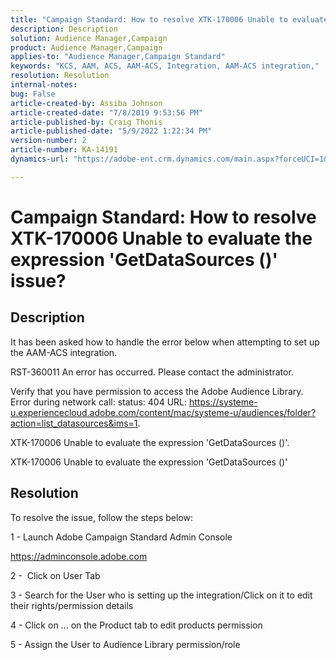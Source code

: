 ```yaml
---
title: "Campaign Standard: How to resolve XTK-170006 Unable to evaluate the expression 'GetDataSources ()' issue?"
description: Description
solution: Audience Manager,Campaign
product: Audience Manager,Campaign
applies-to: "Audience Manager,Campaign Standard"
keywords: "KCS, AAM, ACS, AAM-ACS, Integration, AAM-ACS integration,"
resolution: Resolution
internal-notes: 
bug: False
article-created-by: Assiba Johnson
article-created-date: "7/8/2019 9:53:56 PM"
article-published-by: Craig Thonis
article-published-date: "5/9/2022 1:22:34 PM"
version-number: 2
article-number: KA-14191
dynamics-url: "https://adobe-ent.crm.dynamics.com/main.aspx?forceUCI=1&pagetype=entityrecord&etn=knowledgearticle&id=322eb0db-caa1-e911-a96a-000d3a34e213"

---
```

# Campaign Standard: How to resolve XTK-170006 Unable to evaluate the expression 'GetDataSources ()' issue?

## Description


It has been asked how to handle the error below when attempting to set up the AAM-ACS integration.



RST-360011 An error has occurred. Please contact the administrator.

Verify that you have permission to access the Adobe Audience Library. Error during network call: status: 404 URL: https://systeme-u.experiencecloud.adobe.com/content/mac/systeme-u/audiences/folder?action=list_datasources&ims=1.

XTK-170006 Unable to evaluate the expression 'GetDataSources ()'.

XTK-170006 Unable to evaluate the expression 'GetDataSources ()'


## Resolution


To resolve the issue, follow the steps below:



1 - Launch Adobe Campaign Standard Admin Console

https://adminconsole.adobe.com

2 -  Click on User Tab

3 - Search for the User who is setting up the integration/Click on it to edit their rights/permission details

4 - Click on ... on the Product tab to edit products permission

5 - Assign the User to Audience Library permission/role


